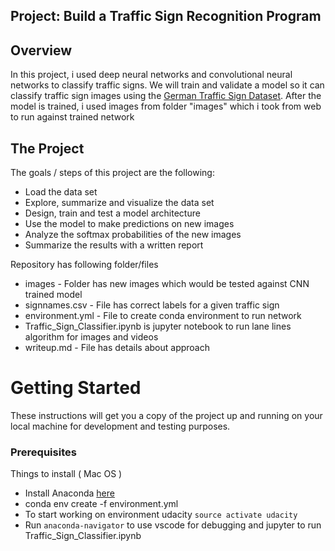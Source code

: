 ## Project: Build a Traffic Sign Recognition Program
Overview
---
In this project, i used deep neural networks and convolutional neural networks to classify traffic signs. We will train and validate a model so it can classify traffic sign images using the [German Traffic Sign Dataset](http://benchmark.ini.rub.de/?section=gtsrb&subsection=dataset). After the model is trained, i used images from folder "images" which i took from web to run against trained network


The Project
---
The goals / steps of this project are the following:
* Load the data set
* Explore, summarize and visualize the data set
* Design, train and test a model architecture
* Use the model to make predictions on new images
* Analyze the softmax probabilities of the new images
* Summarize the results with a written report

Repository has following folder/files

* images - Folder has new images which would be tested against CNN trained model
* signnames.csv - File has correct labels for a given traffic sign
* environment.yml - File to create conda environment to run network
* Traffic_Sign_Classifier.ipynb is jupyter notebook to run lane lines algorithm for images and videos
* writeup.md - File has details about approach

# Getting Started

These instructions will get you a copy of the project up and running on your local machine for development and testing purposes. 

### Prerequisites

Things to install ( Mac OS )

* Install Anaconda [here](https://www.anaconda.com/download/#macos)
* conda env create -f environment.yml
* To start working on environment udacity ```source activate udacity```
* Run ```anaconda-navigator``` to use vscode for debugging and jupyter to run Traffic_Sign_Classifier.ipynb



